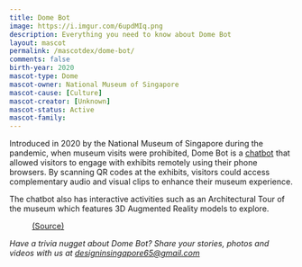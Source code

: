 ```yaml
---
title: Dome Bot
image: https://i.imgur.com/6updMIq.png
description: Everything you need to know about Dome Bot
layout: mascot
permalink: /mascotdex/dome-bot/
comments: false
birth-year: 2020
mascot-type: Dome
mascot-owner: National Museum of Singapore
mascot-cause: [Culture]
mascot-creator: [Unknown]
mascot-status: Active
mascot-family: 
---
```


Introduced in 2020 by the National Museum of Singapore during the pandemic, when museum visits were prohibited, Dome Bot is a <a href="https://v360.nhb.gov.sg/nms" target="_blank">chatbot</a> that allowed visitors to engage with exhibits remotely using their phone browsers. By scanning QR codes at the exhibits, visitors could access complementary audio and visual clips to enhance their museum experience.

The chatbot also has interactive activities such as an Architectural Tour of the museum which features 3D Augmented Reality models to explore.

<figure>
<img src="https://i.imgur.com/JHoUoRi.jpg" alt="">
<figcaption><a href="https://www.facebook.com/photo/?fbid=3575236902536996&set=a.109197459140975" target="_blank">(Source)</a></figcaption>
</figure>

<i>Have a trivia nugget about Dome Bot? Share your stories, photos and videos with us at designinsingapore65@gmail.com</i>
